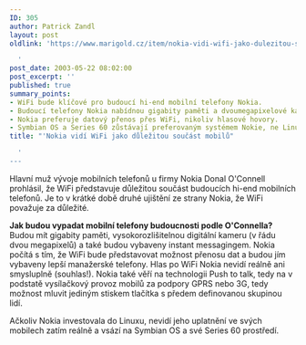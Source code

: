 ```yaml
---
ID: 305
author: Patrick Zandl
layout: post
oldlink: 'https://www.marigold.cz/item/nokia-vidi-wifi-jako-dulezitou-soucast-mobilu

  '
post_date: 2003-05-22 08:02:00
post_excerpt: ''
published: true
summary_points:
- WiFi bude klíčové pro budoucí hi-end mobilní telefony Nokia.
- Budoucí telefony Nokia nabídnou gigabity paměti a dvoumegapixelové kamery.
- Nokia preferuje datový přenos přes WiFi, nikoliv hlasové hovory.
- Symbian OS a Series 60 zůstávají preferovaným systémem Nokie, ne Linux.
title: "'Nokia vidí WiFi jako důležitou součást mobilů"

  '
---
```


<p>
Hlavní muž vývoje mobilních telefonů u firmy Nokia Donal O'Connell prohlásil, že WiFi představuje důležitou součást budoucích hi-end mobilních telefonů. Je to v krátké době druhé ujištění ze strany Nokia, že WiFi považuje za důležité. </p>

<p>
<STRONG>Jak budou vypadat mobilní telefony budoucnosti podle O'Connella?</STRONG> Budou mít gigabity paměti, vysokorozlišitelnou digitální kameru (v řádu dvou megapixelů) a také budou vybaveny instant messagingem. Nokia počítá s tím, že WiFi bude představovat možnost přenosu dat a budou jím vybaveny lepší manažerské telefony. Hlas po WiFi Nokia nevidí reálně ani smysluplně (souhlas!). Nokia také věří na technologii Push to talk, tedy na v podstatě vysílačkový provoz mobilů za podpory GPRS nebo 3G, tedy možnost mluvit jediným stiskem tlačítka s předem definovanou skupinou lidí. </p>

<p>
Ačkoliv Nokia investovala do Linuxu, nevidí jeho uplatnění ve svých mobilech zatím reálně a vsází na Symbian OS a své Series 60 prostředí. </p>